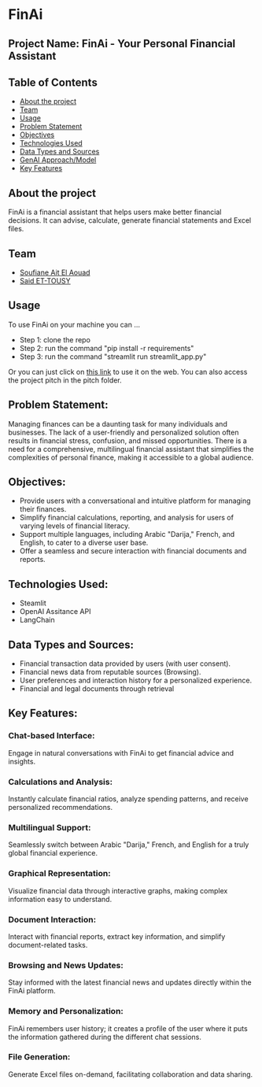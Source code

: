 # FinAi
## Project Name: FinAi - Your Personal Financial Assistant
## Table of Contents
- [About the project](#about-the-project)
- [Team](#team)
- [Usage](#usage)
- [Problem Statement](#Problem-Statement)
- [Objectives](#Objectives)
- [Technologies Used](#Technologies-Used)
- [Data Types and Sources](#Data-Types-and-Sources)
- [GenAI Approach/Model](#GenAI-Approach/Model)
- [Key Features](#Key-Features)

## About the project 
FinAi is a financial assistant that helps users make better financial decisions. It can advise, calculate, generate financial statements and Excel files.

## Team
- [Soufiane Ait El Aouad](https://www.linkedin.com/in/soufiane-ait-el-aouad/)
- [Said ET-TOUSY](https://www.linkedin.com/in/said-et-tousy/)

## Usage
To use FinAi on your machine you can …
- Step 1: clone the repo
- Step 2: run the command "pip install -r requirements"
- Step 3: run the command "streamlit run streamlit_app.py"


Or you can just click on [this link](https://8nmmvvfycnsafgwzbxmfe3.streamlit.app/) to use it on the web.
You can also access the project pitch in the pitch folder.

## Problem Statement:
Managing finances can be a daunting task for many individuals and businesses. The lack of a user-friendly and personalized solution often results in financial stress, confusion, and missed opportunities. There is a need for a comprehensive, multilingual financial assistant that simplifies the complexities of personal finance, making it accessible to a global audience.

## Objectives:
- Provide users with a conversational and intuitive platform for managing their finances.
- Simplify financial calculations, reporting, and analysis for users of varying levels of financial literacy.
- Support multiple languages, including Arabic "Darija," French, and English, to cater to a diverse user base.
- Offer a seamless and secure interaction with financial documents and reports.


## Technologies Used:
- Steamlit
- OpenAI Assitance API
- LangChain

## Data Types and Sources:
- Financial transaction data provided by users (with user consent).
- Financial news data from reputable sources (Browsing).
- User preferences and interaction history for a personalized experience.
- Financial and legal documents through retrieval

## Key Features:
### Chat-based Interface:
Engage in natural conversations with FinAi to get financial advice and insights.
### Calculations and Analysis:
Instantly calculate financial ratios, analyze spending patterns, and receive personalized recommendations.
### Multilingual Support:
Seamlessly switch between Arabic "Darija," French, and English for a truly global financial experience.
### Graphical Representation:
Visualize financial data through interactive graphs, making complex information easy to understand.
### Document Interaction:
Interact with financial reports, extract key information, and simplify document-related tasks.
### Browsing and News Updates:
Stay informed with the latest financial news and updates directly within the FinAi platform.
### Memory and Personalization:
FinAi remembers user history; it creates a profile of the user where it puts the information gathered during the different chat sessions.
### File Generation:
Generate Excel files on-demand, facilitating collaboration and data sharing.